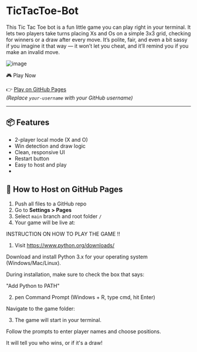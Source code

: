 # TicTacToe-Bot
This Tic Tac Toe bot is a fun little game you can play right in your terminal. It lets two players take turns placing Xs and Os on a simple 3x3 grid, checking for winners or a draw after every move. It’s polite, fair, and even a bit sassy if you imagine it that way — it won’t let you cheat, and it’ll remind you if you make an invalid move.

![image](https://github.com/user-attachments/assets/1e0c5d04-9b39-4c2e-99a3-92a1d50cbfb1)

🎮 Play Now

👉 [Play on GitHub Pages](https://your-username.github.io/tic-tac-toe-web)  
*(Replace `your-username` with your GitHub username)*

---

## 📦 Features

- 2-player local mode (X and O)
- Win detection and draw logic
- Clean, responsive UI
- Restart button
- Easy to host and play
- 
## 🚀 How to Host on GitHub Pages

1. Push all files to a GitHub repo
2. Go to **Settings > Pages**
3. Select `main` branch and root folder `/`
4. Your game will be live at:  



INSTRUCTION ON HOW TO PLAY THE GAME !!

1) Visit https://www.python.org/downloads/

Download and install Python 3.x for your operating system (Windows/Mac/Linux).

During installation, make sure to check the box that says:

 "Add Python to PATH"

 2) pen Command Prompt (Windows + R, type cmd, hit Enter)

Navigate to the game folder:

3) The game will start in your terminal.

Follow the prompts to enter player names and choose positions.

It will tell you who wins, or if it's a draw!
